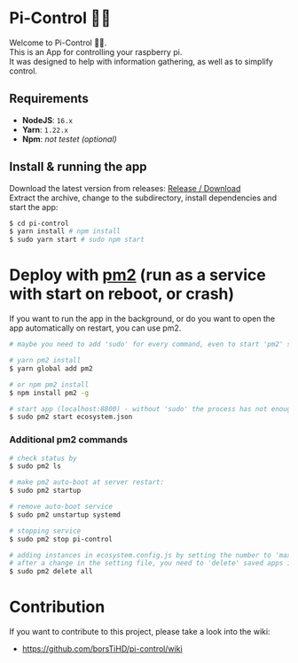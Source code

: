 # Pi-Control 🐱‍👤
Welcome to Pi-Control 🐱‍👤.  
This is an App for controlling your raspberry pi.  
It was designed to help with information gathering, as well as to simplify control. 

## Requirements
- **NodeJS**: `16.x`
- **Yarn**: `1.22.x`
- **Npm**: _not testet (optional)_

## Install & running the app
Download the latest version from releases: [Release / Download](https://github.com/borsTiHD/pi-control/releases)  
Extract the archive, change to the subdirectory, install dependencies and start the app:  
```bash
$ cd pi-control
$ yarn install # npm install
$ sudo yarn start # sudo npm start
```

# Deploy with [pm2](https://pm2.keymetrics.io/) (run as a service with start on reboot, or crash)
If you want to run the app in the background, or do you want to open the app automatically on restart, you can use pm2.
```bash
# maybe you need to add 'sudo' for every command, even to start 'pm2' service so it can edit files for example

# yarn pm2 install
$ yarn global add pm2

# or npm pm2 install
$ npm install pm2 -g

# start app (localhost:8800) - without 'sudo' the process has not enough rights for writing files
$ sudo pm2 start ecosystem.json
```

### Additional pm2 commands
```bash
# check status by
$ sudo pm2 ls

# make pm2 auto-boot at server restart:
$ sudo pm2 startup

# remove auto-boot service
$ sudo pm2 unstartup systemd

# stopping service
$ sudo pm2 stop pi-control

# adding instances in ecosystem.config.js by setting the number to 'max' for instances on every cpu core
# after a change in the setting file, you need to 'delete' saved apps in pm2
$ sudo pm2 delete all
```

# Contribution
If you want to contribute to this project, please take a look into the wiki:  
- https://github.com/borsTiHD/pi-control/wiki
